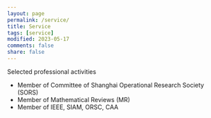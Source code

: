 ```yaml
---
layout: page
permalink: /service/
title: Service
tags: [service]
modified: 2023-05-17 
comments: false
share: false
---
```


Selected professional activities

* Member of Committee of Shanghai Operational Research Society (SORS)
* Member of Mathematical Reviews (MR)
* Member of IEEE, SIAM, ORSC, CAA
